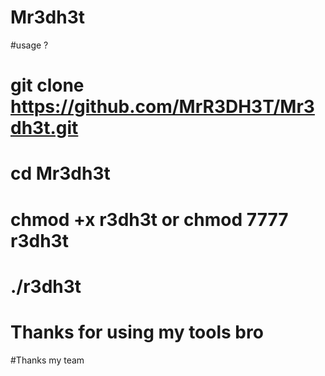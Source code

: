# Mr3dh3t

#usage ?

# git clone https://github.com/MrR3DH3T/Mr3dh3t.git
# cd Mr3dh3t
# chmod +x r3dh3t or chmod 7777 r3dh3t
# ./r3dh3t

# Thanks for using my tools bro

#Thanks my team 
